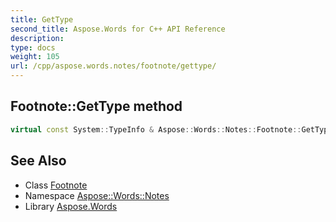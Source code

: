 ```yaml
---
title: GetType
second_title: Aspose.Words for C++ API Reference
description: 
type: docs
weight: 105
url: /cpp/aspose.words.notes/footnote/gettype/
---
```

## Footnote::GetType method




```cpp
virtual const System::TypeInfo & Aspose::Words::Notes::Footnote::GetType() const override
```

## See Also

* Class [Footnote](../)
* Namespace [Aspose::Words::Notes](../../)
* Library [Aspose.Words](../../../)
